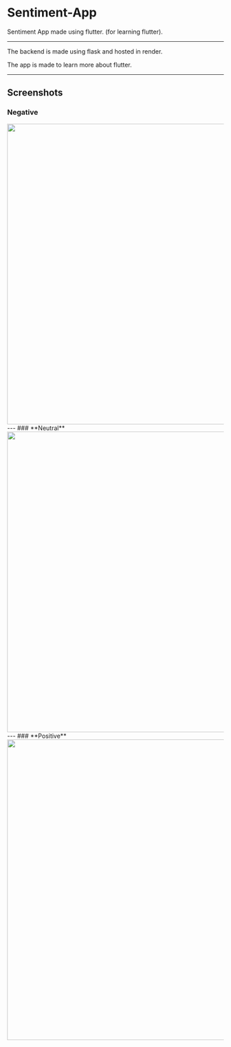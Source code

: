 # Sentiment-App
Sentiment App made using flutter. (for learning flutter).

---

The backend is made using flask and hosted in render. 

The app is made to learn more about flutter. 

---
## Screenshots

### **Negative**

<img src="https://user-images.githubusercontent.com/63343297/219454859-c86fca83-b086-4591-b1ad-dad60463160a.png"  width="600" height="700">
<!-- ![negative](https://user-images.githubusercontent.com/63343297/219454859-c86fca83-b086-4591-b1ad-dad60463160a.png) -->
---
### **Neutral**

<img src="https://user-images.githubusercontent.com/63343297/219454872-7f13a42e-6afb-4e28-85a6-f0d8579d5ee2.png"  width="600" height="700">
<!-- ![neutral](https://user-images.githubusercontent.com/63343297/219454872-7f13a42e-6afb-4e28-85a6-f0d8579d5ee2.png) -->
---
### **Positive**

<img src="https://user-images.githubusercontent.com/63343297/219454894-598ede88-5ab4-464a-8b35-ef8069ba0a7c.png"  width="600" height="700">

<!-- ![positive](https://user-images.githubusercontent.com/63343297/219454894-598ede88-5ab4-464a-8b35-ef8069ba0a7c.png) -->
